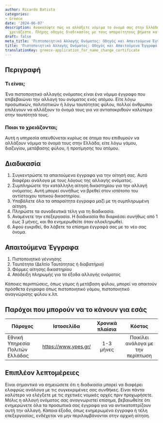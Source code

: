 ```yaml
---
author: Ricardo Batista
categories:
- Greece
date: '2024-06-07'
description: Ανακαλύψτε πώς να αλλάξετε νόμιμα το όνομά σας στην Ελλάδα και ποια έγγραφα
  χρειάζεστε. Πλήρης οδηγός διαδικασίας με τους απαραίτητους βήματα και πληροφορίες.
draft: false
meta_title: 'Πιστοποιητικό Αλλαγής Ονόματος: Οδηγός και Απαιτούμενα Έγγραφα'
title: 'Πιστοποιητικό Αλλαγής Ονόματος: Οδηγός και Απαιτούμενα Έγγραφα'
translationKey: greece-application_for_name_change_certificate
---
```



## Περιγραφή
### Τι είναι;
Ένα πιστοποιητικό αλλαγής ονόματος είναι ένα νόμιμο έγγραφο που επιβεβαιώνει την αλλαγή του ονόματος ενός ατόμου. Είτε λόγω προσωπικών, πολιτιστικών ή λόγω ταυτότητας φύλου, πολλοί άνθρωποι επιλέγουν να αλλάξουν το όνομά τους για να ανταποκριθούν καλύτερα στην ταυτότητά τους.

### Ποιοι το χρειάζονται;
Αυτή η υπηρεσία απευθύνεται κυρίως σε άτομα που επιθυμούν να αλλάξουν νόμιμα το όνομά τους στην Ελλάδα, είτε λόγω γάμου, διαζυγίου, μετάβασης φύλου, ή προτίμησης του ατόμου.

## Διαδικασία
1. Συγκεντρώστε τα απαιτούμενα έγγραφα για την αίτησή σας. Αυτό διαφέρει ανάλογα με τους λόγους της αλλαγής ονόματος.
2. Συμπληρώστε την κατάλληλη αίτηση δικαστηρίου για την αλλαγή ονόματος. Αυτή μπορεί συνήθως να βρεθεί στον ιστότοπο του αντίστοιχου τοπικού δικαστηρίου.
3. Υποβάλετε όλα τα απαραίτητα έγγραφα μαζί με τη συμπληρωμένη αίτηση.
4. Πληρώστε τα συνοδευτικά τέλη για τη διαδικασία.
5. Αναμένετε την επεξεργασία. Η διαδικασία θα διαρκέσει συνήθως από 1 έως 3 μήνες, και θα ενημερωθείτε όταν ολοκληρωθεί.
6. Αφού εγκριθεί, θα λάβετε τα επίσημα έγγραφά σας με το νέο σας όνομα.

## Απαιτούμενα Έγγραφα
1. Πιστοποιητικό γέννησης
2. Ταυτότητα (Δελτίο Ταυτότητας ή διαβατήριο)
3. Φόρμες αίτησης δικαστηρίου
4. Απόδειξη πληρωμής για τα έξοδα αλλαγής ονόματος

Κάποιες περιπτώσεις, όπως γάμος ή μετάβαση φύλου, μπορεί να απαιτούν πρόσθετα έγγραφα όπως πιστοποιητικό γάμου, πιστοποιητικό αναγνώρισης φύλου κ.λπ.

## Παρόχοι που μπορούν να το κάνουν για εσάς

| Πάροχος         |     Ιστοσελίδα    |    Χρονικά πλαίσια    |   Κόστος   |
| --------------- | --------------- |  :-------------: | :-------------: |
| Εθνική Υπηρεσία Πολιτών Ελλάδας      |  https://www.ypes.gr/      |     1-3 μήνες     |   Ποικίλει ανάλογα με την περίπτωση       |

## Επιπλέον λεπτομέρειες
Είναι σημαντικό να σημειώσετε ότι η διαδικασία μπορεί να διαφέρει ελαφρώς ανάλογα με τις συγκεκριμένες σας συνθήκες. Είναι πάντα καλύτερο να ελέγξετε με τις σχετικές νομικές αρχές πριν προχωρήσετε. Μόλις η αλλαγή ονόματος σας αναγνωριστεί επίσημα, βεβαιωθείτε ότι ενημερώνετε όλα τα προσωπικά σας έγγραφα για να αντικατοπτρίζουν αυτή την αλλαγή. Κάποια έξοδα, όπως ενημερωμένα έγγραφα ή τέλη επεξεργασίας, ενδέχεται να μην περιλαμβάνονται στην αρχική αίτηση.